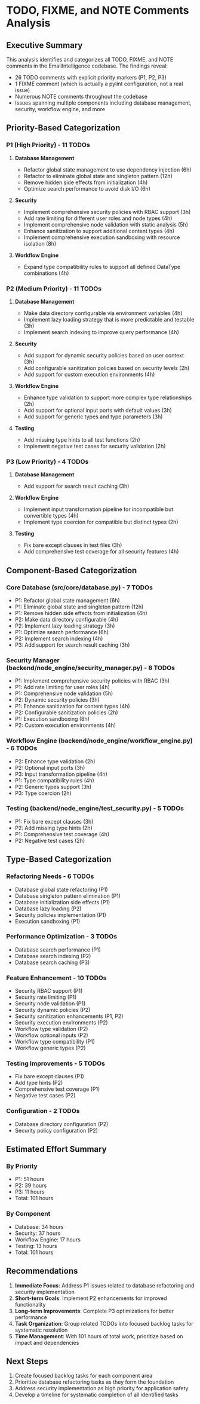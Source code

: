 # TODO, FIXME, and NOTE Comments Analysis

## Executive Summary

This analysis identifies and categorizes all TODO, FIXME, and NOTE comments in the EmailIntelligence codebase. The findings reveal:

- 26 TODO comments with explicit priority markers (P1, P2, P3)
- 1 FIXME comment (which is actually a pylint configuration, not a real issue)
- Numerous NOTE comments throughout the codebase
- Issues spanning multiple components including database management, security, workflow engine, and more

## Priority-Based Categorization

### P1 (High Priority) - 11 TODOs
1. **Database Management**
   - Refactor global state management to use dependency injection (6h)
   - Refactor to eliminate global state and singleton pattern (12h)
   - Remove hidden side effects from initialization (4h)
   - Optimize search performance to avoid disk I/O (6h)

2. **Security**
   - Implement comprehensive security policies with RBAC support (3h)
   - Add rate limiting for different user roles and node types (4h)
   - Implement comprehensive node validation with static analysis (5h)
   - Enhance sanitization to support additional content types (4h)
   - Implement comprehensive execution sandboxing with resource isolation (8h)

3. **Workflow Engine**
   - Expand type compatibility rules to support all defined DataType combinations (4h)

### P2 (Medium Priority) - 11 TODOs
1. **Database Management**
   - Make data directory configurable via environment variables (4h)
   - Implement lazy loading strategy that is more predictable and testable (3h)
   - Implement search indexing to improve query performance (4h)

2. **Security**
   - Add support for dynamic security policies based on user context (3h)
   - Add configurable sanitization policies based on security levels (2h)
   - Add support for custom execution environments (4h)

3. **Workflow Engine**
   - Enhance type validation to support more complex type relationships (2h)
   - Add support for optional input ports with default values (3h)
   - Add support for generic types and type parameters (3h)

4. **Testing**
   - Add missing type hints to all test functions (2h)
   - Implement negative test cases for security validation (2h)

### P3 (Low Priority) - 4 TODOs
1. **Database Management**
   - Add support for search result caching (3h)

2. **Workflow Engine**
   - Implement input transformation pipeline for incompatible but convertible types (4h)
   - Implement type coercion for compatible but distinct types (2h)

3. **Testing**
   - Fix bare except clauses in test files (3h)
   - Add comprehensive test coverage for all security features (4h)

## Component-Based Categorization

### Core Database (src/core/database.py) - 7 TODOs
- P1: Refactor global state management (6h)
- P1: Eliminate global state and singleton pattern (12h)
- P1: Remove hidden side effects from initialization (4h)
- P2: Make data directory configurable (4h)
- P2: Implement lazy loading strategy (3h)
- P1: Optimize search performance (6h)
- P2: Implement search indexing (4h)
- P3: Add support for search result caching (3h)

### Security Manager (backend/node_engine/security_manager.py) - 8 TODOs
- P1: Implement comprehensive security policies with RBAC (3h)
- P1: Add rate limiting for user roles (4h)
- P1: Comprehensive node validation (5h)
- P2: Dynamic security policies (3h)
- P1: Enhance sanitization for content types (4h)
- P2: Configurable sanitization policies (2h)
- P1: Execution sandboxing (8h)
- P2: Custom execution environments (4h)

### Workflow Engine (backend/node_engine/workflow_engine.py) - 6 TODOs
- P2: Enhance type validation (2h)
- P2: Optional input ports (3h)
- P3: Input transformation pipeline (4h)
- P1: Type compatibility rules (4h)
- P2: Generic types support (3h)
- P3: Type coercion (2h)

### Testing (backend/node_engine/test_security.py) - 5 TODOs
- P1: Fix bare except clauses (3h)
- P2: Add missing type hints (2h)
- P1: Comprehensive test coverage (4h)
- P2: Negative test cases (2h)

## Type-Based Categorization

### Refactoring Needs - 6 TODOs
- Database global state refactoring (P1)
- Database singleton pattern elimination (P1)
- Database initialization side effects (P1)
- Database lazy loading (P2)
- Security policies implementation (P1)
- Execution sandboxing (P1)

### Performance Optimization - 3 TODOs
- Database search performance (P1)
- Database search indexing (P2)
- Database search caching (P3)

### Feature Enhancement - 10 TODOs
- Security RBAC support (P1)
- Security rate limiting (P1)
- Security node validation (P1)
- Security dynamic policies (P2)
- Security sanitization enhancements (P1, P2)
- Security execution environments (P2)
- Workflow type validation (P2)
- Workflow optional inputs (P2)
- Workflow type compatibility (P1)
- Workflow generic types (P2)

### Testing Improvements - 5 TODOs
- Fix bare except clauses (P1)
- Add type hints (P2)
- Comprehensive test coverage (P1)
- Negative test cases (P2)

### Configuration - 2 TODOs
- Database directory configuration (P2)
- Security policy configuration (P2)

## Estimated Effort Summary

### By Priority
- P1: 51 hours
- P2: 39 hours
- P3: 11 hours
- Total: 101 hours

### By Component
- Database: 34 hours
- Security: 37 hours
- Workflow Engine: 17 hours
- Testing: 13 hours
- Total: 101 hours

## Recommendations

1. **Immediate Focus**: Address P1 issues related to database refactoring and security implementation
2. **Short-term Goals**: Implement P2 enhancements for improved functionality
3. **Long-term Improvements**: Complete P3 optimizations for better performance
4. **Task Organization**: Group related TODOs into focused backlog tasks for systematic resolution
5. **Time Management**: With 101 hours of total work, prioritize based on impact and dependencies

## Next Steps

1. Create focused backlog tasks for each component area
2. Prioritize database refactoring tasks as they form the foundation
3. Address security implementation as high priority for application safety
4. Develop a timeline for systematic completion of all identified tasks